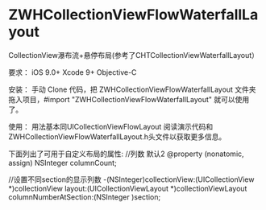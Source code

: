 # ZWHCollectionViewFlowWaterfallLayout
CollectionView瀑布流+悬停布局(参考了CHTCollectionViewWaterfallLayout）

要求：
iOS 9.0+
Xcode 9+
Objective-C

安装：
手动
Clone 代码，把 ZWHCollectionViewFlowWaterfallLayout 文件夹拖入项目，#import "ZWHCollectionViewFlowWaterfallLayout" 就可以使用了。

使用：
用法基本同UICollectionViewFlowLayout
阅读演示代码和 ZWHCollectionViewFlowWaterfallLayout.h头文件以获取更多信息。

下面列出了可用于自定义布局的属性:
//列数 默认2
@property (nonatomic, assign) NSInteger columnCount;

//设置不同section的显示列数
-(NSInteger)collectionView:(UICollectionView *)collectionView layout:(UICollectionViewLayout *)collectionViewLayout columnNumberAtSection:(NSInteger )section;
